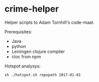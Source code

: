 # crime-helper
Helper scripts to Adam Tornhill's code-maat.

Prerequisites:

- Java
- python
- Leiningen clojure compiler
- cloc from npm

Hotspot analysys:
```
sh ./hotspot.sh repopath 2017-01-01
```
